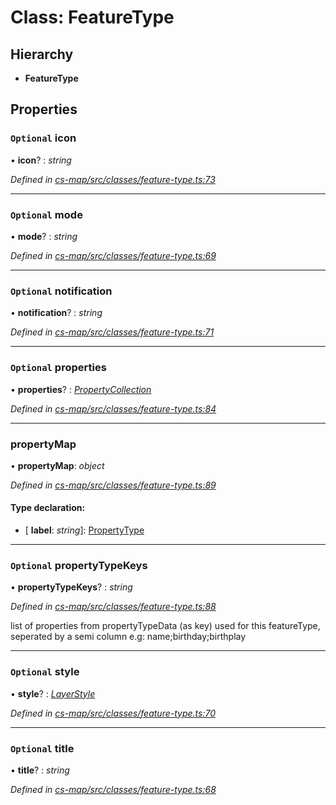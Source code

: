# Class: FeatureType

## Hierarchy

* **FeatureType**

## Properties

### `Optional` icon

• **icon**? : *string*

*Defined in [cs-map/src/classes/feature-type.ts:73](https://github.com/RichardHovenkamp/csnext/blob/872f0bfe/packages/cs-map/src/classes/feature-type.ts#L73)*

___

### `Optional` mode

• **mode**? : *string*

*Defined in [cs-map/src/classes/feature-type.ts:69](https://github.com/RichardHovenkamp/csnext/blob/872f0bfe/packages/cs-map/src/classes/feature-type.ts#L69)*

___

### `Optional` notification

• **notification**? : *string*

*Defined in [cs-map/src/classes/feature-type.ts:71](https://github.com/RichardHovenkamp/csnext/blob/872f0bfe/packages/cs-map/src/classes/feature-type.ts#L71)*

___

### `Optional` properties

• **properties**? : *[PropertyCollection](../modules/_cs_map_src_classes_feature_type_.md#propertycollection)*

*Defined in [cs-map/src/classes/feature-type.ts:84](https://github.com/RichardHovenkamp/csnext/blob/872f0bfe/packages/cs-map/src/classes/feature-type.ts#L84)*

___

###  propertyMap

• **propertyMap**: *object*

*Defined in [cs-map/src/classes/feature-type.ts:89](https://github.com/RichardHovenkamp/csnext/blob/872f0bfe/packages/cs-map/src/classes/feature-type.ts#L89)*

#### Type declaration:

* \[ **label**: *string*\]: [PropertyType](_cs_map_src_classes_feature_type_.propertytype.md)

___

### `Optional` propertyTypeKeys

• **propertyTypeKeys**? : *string*

*Defined in [cs-map/src/classes/feature-type.ts:88](https://github.com/RichardHovenkamp/csnext/blob/872f0bfe/packages/cs-map/src/classes/feature-type.ts#L88)*

list of properties from propertyTypeData (as key) used for this featureType, seperated by a semi column
e.g: name;birthday;birthplay

___

### `Optional` style

• **style**? : *[LayerStyle](_cs_map_src_classes_layer_style_.layerstyle.md)*

*Defined in [cs-map/src/classes/feature-type.ts:70](https://github.com/RichardHovenkamp/csnext/blob/872f0bfe/packages/cs-map/src/classes/feature-type.ts#L70)*

___

### `Optional` title

• **title**? : *string*

*Defined in [cs-map/src/classes/feature-type.ts:68](https://github.com/RichardHovenkamp/csnext/blob/872f0bfe/packages/cs-map/src/classes/feature-type.ts#L68)*
